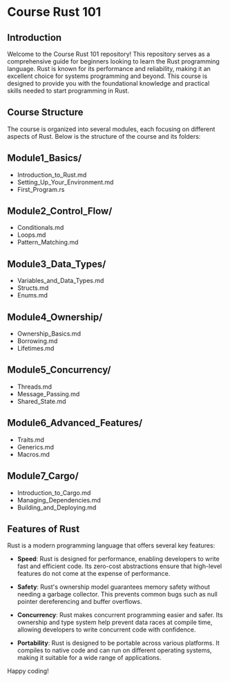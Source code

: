 # Course Rust 101

## Introduction

Welcome to the Course Rust 101 repository! This repository serves as a comprehensive guide for beginners looking to learn the Rust programming language. Rust is known for its performance and reliability, making it an excellent choice for systems programming and beyond. This course is designed to provide you with the foundational knowledge and practical skills needed to start programming in Rust.

## Course Structure

The course is organized into several modules, each focusing on different aspects of Rust. Below is the structure of the course and its folders:

## Module1_Basics/
- Introduction_to_Rust.md
- Setting_Up_Your_Environment.md
- First_Program.rs

## Module2_Control_Flow/
- Conditionals.md
- Loops.md
- Pattern_Matching.md

## Module3_Data_Types/
- Variables_and_Data_Types.md
- Structs.md
- Enums.md

## Module4_Ownership/
- Ownership_Basics.md
- Borrowing.md
- Lifetimes.md

## Module5_Concurrency/
- Threads.md
- Message_Passing.md
- Shared_State.md

## Module6_Advanced_Features/
- Traits.md
- Generics.md
- Macros.md

## Module7_Cargo/
- Introduction_to_Cargo.md
- Managing_Dependencies.md
- Building_and_Deploying.md

## Features of Rust

Rust is a modern programming language that offers several key features:

- **Speed**: Rust is designed for performance, enabling developers to write fast and efficient code. Its zero-cost abstractions ensure that high-level features do not come at the expense of performance.

- **Safety**: Rust's ownership model guarantees memory safety without needing a garbage collector. This prevents common bugs such as null pointer dereferencing and buffer overflows.

- **Concurrency**: Rust makes concurrent programming easier and safer. Its ownership and type system help prevent data races at compile time, allowing developers to write concurrent code with confidence.

- **Portability**: Rust is designed to be portable across various platforms. It compiles to native code and can run on different operating systems, making it suitable for a wide range of applications.

Happy coding!